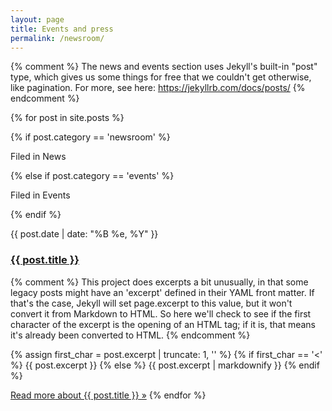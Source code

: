 ```yaml
---
layout: page
title: Events and press
permalink: /newsroom/
---
```

{% comment %}
The news and events section uses Jekyll's built-in "post" type, which gives us
some things for free that we couldn't get otherwise, like pagination. For more,
see here: https://jekyllrb.com/docs/posts/
{% endcomment %}

{% for post in site.posts %}
<div class="post">
{% if post.category == 'newsroom' %}
<p class="label post--label {{ post.category }}">Filed in News</p>
{% else if post.category == 'events' %}
<p class="label post--label {{ post.category }}">Filed in Events</p>
{% endif %}
<p class="post--date">{{ post.date | date: "%B %e, %Y" }}</p>
<h3><a href="{{ post.url | prepend: site.baseurl }}">{{ post.title }}</a></h3>

  {% comment %}
  This project does excerpts a bit unusually, in that some legacy posts might
  have an 'excerpt' defined in their YAML front matter. If that's the case,
  Jekyll will set page.excerpt to this value, but it won't convert it from
  Markdown to HTML. So here we'll check to see if the first character of the
  excerpt is the opening of an HTML tag; if it is, that means it's already been
  converted to HTML.
  {% endcomment %}

  {% assign first_char = post.excerpt | truncate: 1, '' %}
  {% if first_char == '<' %}
  {{ post.excerpt }}
  {% else %}
  {{ post.excerpt | markdownify }}
  {% endif %}

  <a class="post--article-link" href="{{ post.url | prepend: site.baseurl }}">Read more<span class="usa-sr-only"> about {{ post.title }}</span> &raquo;</a>
{% endfor %}
</div>
